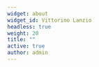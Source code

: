 ```yaml
---
widget: about
widget_id: Vittorino Lanzio
headless: true
weight: 20
title: ""
active: true
author: admin
---
```

